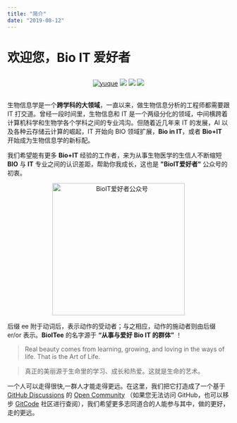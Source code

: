 ```yaml
---
title: "简介"
date: "2019-08-12"
---
```


# 欢迎您，Bio IT 爱好者

<!--hr style="margin:2em auto 2em"-->

<p style="text-align:center; margin:30px;">
<a style="border-bottom:none" href="https://gitcode.com/bioitee" target="_blank"><img src="https://img.shields.io/badge/BioIT-GitCode-blueviolet" alt="yuque" title="yuque"></a>
<a style="border-bottom:none" href="https://weixin.sogou.com/weixin?query=bioitee" target="_blank"><img src="https://img.shields.io/badge/BioITee-微信公众号-important"></a>
<a style="border-bottom:none" href="https://github.com/orgs/bioitee/discussions" target="_blank"><img src="https://img.shields.io/badge/GitHub-Discussions-blue"></a>
<a style="border-bottom:none" href="https://www.bioitee.com/" target="_blank"><img src="https://img.shields.io/badge/官网主页-BioIT爱好者-green"></a>
</p>

生物信息学是一个**跨学科的大领域**，一直以来，做生物信息分析的工程师都需要跟 IT 打交道。曾经一段时间里，生物信息和 IT 是一个两级分化的领域，中间横跨着计算机科学和生物学各个学科之间的专业鸿沟。但随着近几年来 IT 的发展，AI 以及各种云存储云计算的崛起，IT 开始向 BIO 领域扩展，**Bio in IT**，或者 **Bio+IT** 开始成为生物信息学的新标配。

我们希望能有更多 **Bio+IT** 经验的工作者，来为从事生物医学的生信人不断缩短 **BIO** 与 **IT** 专业之间的认识差距，帮助你我成长，这也是 **"BioIT爱好者"** 公众号的初衷。

<p style="text-align:center"><a class="fancya" data-fancybox="gallery" href="https://github.com/BioITee/bioitee.github.io/assets/26101369/96b9b20f-98ed-41e3-9d30-8af7fceb01b4"
 target="_blank"><img src="https://github.com/BioITee/bioitee.github.io/assets/26101369/96b9b20f-98ed-41e3-9d30-8af7fceb01b4" alt="BioIT爱好者公众号" title="BioIT爱好者公众号" width=300 align="center"></a></p>

后缀 ee 附于动词后，表示动作的受动者；与之相应，动作的施动者则由后缀 er/or 表示。**BioITee** 的名字源于 **“从事与爱好 Bio IT 的群体”** ！

> Real beauty comes from learning, growing, and loving in the ways of life. That is the Art of Life.

> 真正的美丽源于生命里的学习、成长和热爱。这就是生命的艺术。


一个人可以走得很快,一群人才能走得更远。在这里，我们把它打造成了一个基于 [GitHub Discussions](https://github.com/orgs/bioitee/discussions) 的 [Open Community](https://github.com/bioitee) （如果您无法访问 GitHub，也可以移步 [GitCode](https://gitcode.com/bioitee) 社区进行查阅），我们希望更多志同道合的人能参与其中，做的更好，走的更远。


